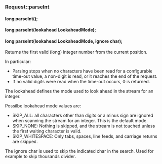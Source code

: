 <h3 id='req-parseInt'>Request::parseInt</h3>
<h4 class='variant'>long parseInt();</h4>
<h4 class='variant'>long parseInt(lookahead LookaheadMode);</h4>
<h4 class='variant'>long parseInt(lookahead LookaheadMode, ignore char);</h4>

Returns the first valid (long) integer number from the current position.

In particular:
* Parsing stops when no characters have been read for a configurable time-out value, a non-digit is read, or it reaches the end of the request.
* If no valid digits were read when the time-out occurs, 0 is returned.

The lookahead defines the mode used to look ahead in the stream for an integer.

Possilbe lookahead mode values are:

* SKIP_ALL: all characters other than digits or a minus sign are ignored when scanning the stream for an integer. This is the default mode.
* SKIP_NONE: Nothing is skipped, and the stream is not touched unless the first waiting character is valid.
* SKIP_WHITESPACE: Only tabs, spaces, line feeds, and carriage returns are skipped.

The ignore char is used to skip the indicated char in the search. Used for example to skip thousands divider.
